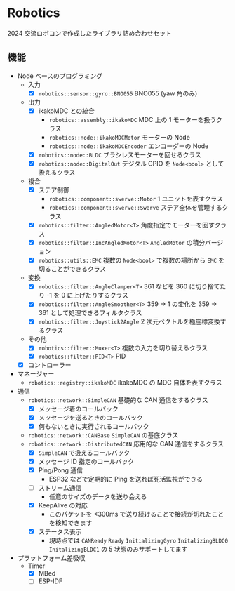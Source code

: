 # Robotics

2024 交流ロボコンで作成したライブラリ詰め合わせセット

## 機能

- Node ベースのプログラミング
	- 入力
		- [x] `robotics::sensor::gyro::BNO055` BNO055 (yaw 角のみ)
	- 出力
		- [x] ikakoMDC との統合
			- `robotics::assembly::ikakoMDC` MDC 上の 1 モーターを扱うクラス
			- `robotics::node::ikakoMDCMotor` モーターの Node
 			- `robotics::node::ikakoMDCEncoder` エンコーダーの Node
		- [x] `robotics::node::BLDC` ブラシレスモーターを回せるクラス
		- [x] `robotics::node::DigitalOut` デジタル GPIO を `Node<bool>` として扱えるクラス
	- 複合
		- [x] ステア制御
			- `robotics::component::swerve::Motor` 1 ユニットを表すクラス
			- `robotics::component::swerve::Swerve` ステア全体を管理するクラス
		- [x] `robotics::filter::AngledMotor<T>` 角度指定でモーターを回すクラス
		- [x] `robotics::filter::IncAngledMotor<T>` `AngledMotor` の積分バージョン
		- [x] `robotics::utils::EMC` 複数の `Node<bool>` で複数の場所から `EMC` を切ることができるクラス
	- 変換
		- [x] `robotics::filter::AngleClamper<T>` 361 などを 360 に切り捨てたり -1 を 0 に上げたりするクラス
		- [x] `robotics::filter::AngleSmoother<T>` 359 -> 1 の変化を 359 -> 361 として処理できるフィルタクラス
		- [x] `robotics::filter::Joystick2Angle` 2 次元ベクトルを極座標変換するクラス
	- その他
		- [x] `robotics::filter::Muxer<T>` 複数の入力を切り替えるクラス
		- [x] `robotics::filter::PID<T>` PID
	-	[x] コントローラー
- マネージャー
	- `robotics::registry::ikakoMDC` ikakoMDC の MDC 自体を表すクラス
- 通信
	- `robotics::network::SimpleCAN` 基礎的な CAN 通信をするクラス
		- [x] メッセージ着のコールバック
		- [x] メッセージを送るときのコールバック
		- [x] 何もないときに実行されるコールバック
 	- `robotics::network::CANBase` `SimpleCAN` の基底クラス
	- `robotics::network::DistributedCAN` 応用的な CAN 通信をするクラス
		- [x] `SimpleCAN` で扱えるコールバック
		- [x] メッセージ ID 指定のコールバック
		- [x] Ping/Pong 通信
			- ESP32 などで定期的に Ping を送れば死活監視ができる
		- [ ] ストリーム通信
			- 任意のサイズのデータを送り会える
		- [x] KeepAlive の対応
			- このパケットを <300ms で送り続けることで接続が切れたことを検知できます
		- [x] ステータス表示
			- 現時点では `CANReady` `Ready` `InitializingGyro` `InitalizingBLDC0` `InitalizingBLDC1` の 5 状態のみサポートしてます
- プラットフォーム差吸収
	- Timer
		- [x] MBed
		- [ ] ESP-IDF
